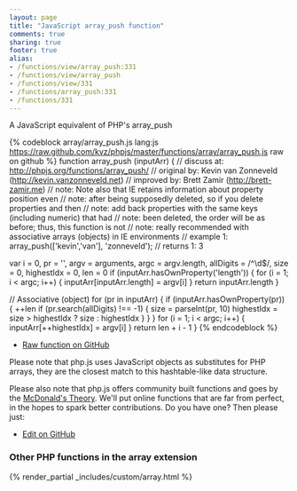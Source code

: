 ```yaml
---
layout: page
title: "JavaScript array_push function"
comments: true
sharing: true
footer: true
alias:
- /functions/view/array_push:331
- /functions/view/array_push
- /functions/view/331
- /functions/array_push:331
- /functions/331
---
```

<!-- Generated by Rakefile:build -->
A JavaScript equivalent of PHP's array_push

{% codeblock array/array_push.js lang:js https://raw.github.com/kvz/phpjs/master/functions/array/array_push.js raw on github %}
function array_push (inputArr) {
  //  discuss at: http://phpjs.org/functions/array_push/
  // original by: Kevin van Zonneveld (http://kevin.vanzonneveld.net)
  // improved by: Brett Zamir (http://brett-zamir.me)
  //        note: Note also that IE retains information about property position even
  //        note: after being supposedly deleted, so if you delete properties and then
  //        note: add back properties with the same keys (including numeric) that had
  //        note: been deleted, the order will be as before; thus, this function is not
  //        note: really recommended with associative arrays (objects) in IE environments
  //   example 1: array_push(['kevin','van'], 'zonneveld');
  //   returns 1: 3

  var i = 0,
    pr = '',
    argv = arguments,
    argc = argv.length,
    allDigits = /^\d$/,
    size = 0,
    highestIdx = 0,
    len = 0
  if (inputArr.hasOwnProperty('length')) {
    for (i = 1; i < argc; i++) {
      inputArr[inputArr.length] = argv[i]
    }
    return inputArr.length
  }

  // Associative (object)
  for (pr in inputArr) {
    if (inputArr.hasOwnProperty(pr)) {
      ++len
      if (pr.search(allDigits) !== -1) {
        size = parseInt(pr, 10)
        highestIdx = size > highestIdx ? size : highestIdx
      }
    }
  }
  for (i = 1; i < argc; i++) {
    inputArr[++highestIdx] = argv[i]
  }
  return len + i - 1
}
{% endcodeblock %}

 - [Raw function on GitHub](https://github.com/kvz/phpjs/blob/master/functions/array/array_push.js)

Please note that php.js uses JavaScript objects as substitutes for PHP arrays, they are 
the closest match to this hashtable-like data structure. 

Please also note that php.js offers community built functions and goes by the 
[McDonald's Theory](https://medium.com/what-i-learned-building/9216e1c9da7d). We'll put online 
functions that are far from perfect, in the hopes to spark better contributions. 
Do you have one? Then please just: 

 - [Edit on GitHub](https://github.com/kvz/phpjs/edit/master/functions/array/array_push.js)


### Other PHP functions in the array extension
{% render_partial _includes/custom/array.html %}
